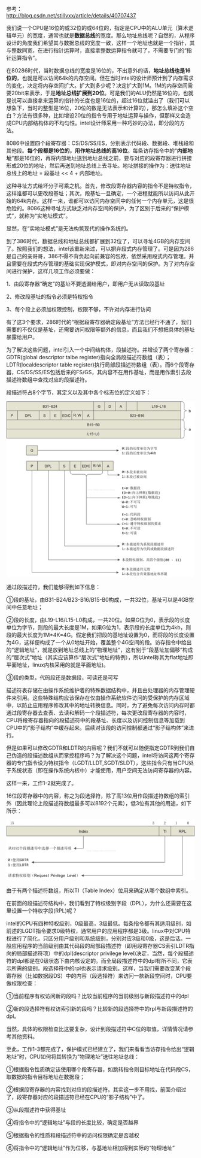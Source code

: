 参考：  
http://blog.csdn.net/stillvxx/article/details/40707437

我们说一个CPU是16位的或32位的或64位的，指定是CPU中的ALU单元（算术逻辑单元）的宽度，通常也就是**数据总线**的宽度。那么地址总线呢？自然的，从程序设计的角度我们希望其与数据总线的宽度一致，这样一个地址也就是一个指针，其与整数同宽，在进行指针运算时，直接拿整数运算指令就可了，不需要专门的“指针运算指令”。

在80286时代，当时数据总线的宽度是16位的，不出意外的话，**地址总线也是16位的**，也就是可以访问64k的内存空间。但在当时intel的设计师预计到了内存需求的变化，决定将内存空间扩大。扩大到多少呢？决定扩大到1M。1M的内存空间需要20bit来表示，于是**地址总线扩展到20位**。可是我们的ALU仍然是16位的，也就是说可以直接拿来运算的指针的长度也是16位的，超过16位就溢出了（我们可以想象下，当时的整型是16位，20位的数是无法表示和计算的），那怎么填补这个空白？方法有很多种，比如增设20位的指令专用于地址运算与操作，但那样又会造成CPU内部结构体的不均匀性。intel设计师采用一种巧妙的办法，即分段的方法。

8086中设置四个段寄存器：CS/DS/SS/ES，分别表示代码段、数据段、堆栈段和其他段。**每个段都是16位的，用作地址总线的高16位**。每条访存指令中的“**内部地址**”都是16位的，再将内部地址送到地址总线之前，要与对应的段寄存器进行拼接形成20位的地址，然后再送到地址总线上去寻址。地址拼接的操作为：送往地址总线上的地址 = 段基址 << 4 + 内部地址。

这种寻址方式给坏分子可乘之机。首先，修改段寄存器内容的指令不是特权指令，这样谁都可以更改段基址；其次，段基址一旦确定，一个进程就能所以访问从此开始的64k内存。这样一来，谁都可以访问内存空间中的任何一个内存单元，这是很危险的。8086这种寻址方式缺乏对内存空间的保护，为了区别于后来的“保护模式”，就称为“实地址模式”。

显然，在“实地址模式”是无法构筑现代的操作系统的。

到了386时代，数据总线和地址总线都扩展到32位了，可以寻址4GB的内存空间了。按照我们的想法，intel该重新来过，可以摒弃段式内存管理了。可是因为286是自己的亲哥哥，386不得不背负起向前兼容的包袱，依然采用段式内存管理。并且需要在段式内存管理的基础实现保护模式，即对内存空间的保护。为了对内存空间进行保护，这样几项工作必须要做：

1、由段寄存器“确定”的基址不要透漏给用户，即用户无从读取段基址

2、修改段基址的指令必须是特权指令

3、每个段上必须加权限控制，权限不够，不许对内存进行访问

有了这3个要求，286时代的“根据段寄存器确定段基址”方法已经行不通了，我们需要的不仅仅是基址，还需要访问权限等额外的信息，而且我们不想把具体的基址暴露给用户。

为了解决这些问题，intel引入一个中间结构体，段描述符。并增设了两个寄存器：GDTR(global descriptor talbe register)指向全局段描述符数组（表）；LDTR(localdescriptor table register)执行局部段描述符数组（表）。而6个段寄存器，CS/DS/SS/ES包括后来的FS/GS，其内容不在用作基址，而是用作索引去段描述符数组中查找对应的段描述符。

段描述符占8个字节，其定义以及其中各个标志位的定义如下：

![image](images/segment_descriptor.jpg)

通过段描述符，我们能够得到如下信息：

①段的基址，由B31-B24/B23-B16/B15-B0构成，一共32位，基址可以是4GB空间中任意地址；

②段的长度，由L19-L16/L15-L0构成，一共20位。如果G位为0，表示段的长度单位为字节，则段的最大长度是1M，如果G位为1，表示段的长度单位为4kb，则段的最大长度为1M*4K=4G。假定我们把段的基地址设置为0，而将段的长度设置为4G，这样便构成了一个从0地址开始，覆盖整个4G空间的段。访存指令中给出的“逻辑地址”，就是放到地址总线上的“物理地址”，这有别于“段基址加偏移”构成的“层次式”地址（其实应该算作“层次式”地址的特例），所以intel称其为flat地址即平面地址，linux内核采用的就是平面地址)。

③段的类型，代码段还是数据段，可读还是可写

描述符表存储在由操作系统维护着的特殊数据结构中，并且由处理器的内存管理硬件来引用。这些特殊结构应该保存在仅由操作系统软件访问的受保护的内存区域中，以防止应用程序修改其中的地址转换信息。同时，为了避免每次访问内存时都通过段寄存器去查表、去读和解码一个段描述符，每次更改段寄存器的内容时，CPU将段寄存器指向的段描述符中的段基址、长度以及访问控制信息等加载到CPU中的“影子结构”中缓存起来。后续对该段的访问控制都通过“影子结构体”来进行。

但是如果可以修改GDTR和LDTR的内容呢？我们不就可以随便指定GDTR到我们自己伪造的段描述数组从而掌控程序吗？为了解决这个问题，intel将访问这两个寄存器的专门指令设为特权指令（LGDT/LLDT,SGDT/SLDT），这些指令只有当CPU处于系统状态（即在操作系统内核中）才能使用，用户空间无法访问寄存器的内容。

这样一来，工作1-2就完成了。

16位段寄存器中的内容，称之为段选择符，除了高13位用作段描述符数组的索引外（因此理论上段描述符数组最多可以8192个元素），低3位有其他的用途，如下所示：

![image](images/segment_selector.jpg)

由于有两个描述符数组，所以TI（Table Index）位用来确定从哪个数组中索引。

在前面的段描述符结构中，我们看到了特权级别字段（DPL），为什么还需要在这里设置一个特权字段(RPL)呢？

intel的CPU有四种特权级别，0级最高，3级最低。每条指令都有其适用级别，如前述的LGDT指令要求0级特权，通常用户的应用程序都是3级。linux中对CPU特权进行了简化，只区分用户级别和系统级别，分别对应3级和0级，这是后话。一般应用程序的当前级别由其代码段的局部段描述符（即用段寄存器CS索引LDTR指向的局部描述符项）中的dpl(descriptor privilege level)决定，当然，每个段描述符的dpl都是在0级状态下由内核设定的。而全局段描述符中的dpl有所不同，它表示所需的级别。段选择符中的rpl也表示请求级别。这样，当我们需要改变某个段寄存器（比如数据段DS）中的内容（段选择符）来访问一款新段空间时，CPU要做权限检查：

①当前程序有权访问新的段吗？比较当前程序的当前级别与新段描述符中的dpl

②新的段选择符有权访索引新的段吗？比较新的段选择符中的rpl与新段描述符的dpl。

当然，具体的权限检查比这要复杂，设计到段描述符中C位的取值，详情情况请参考其他资料。

至此，工作1-3都完成了，保护模式已经建立了，我们来看看当访存指令给出“逻辑地址”时，CPU如何将其转换为“物理地址”送往地址总线：

①根据指令性质确定该使用哪个段寄存器，如跳转指令则目标地址在代码段CS，取数据的指令目标地址在数据段；

②根据段寄存器的内容找到对应的段描述符。其实这一步不用找，前面介绍过了，段寄存器对应的段描述符已经在CPU的“影子结构”中了。

③从段描述符中获得基址

④将指令中的“逻辑地址”与段的长度比较，确定是否越界

⑤根据指令的性质和段描述符中的访问权限确定是否越权

⑥将指令中的“逻辑地址”作为位移，与基地址相加得到实际的“物理地址”